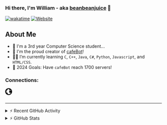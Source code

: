 ### Hi there, I'm William - aka [beanbeanjuice][website] 👋

[![wakatime](https://wakatime.com/badge/user/beeb4317-977b-4b19-878a-21e9aa8e43ed.svg?style=for-the-badge)](https://wakatime.com/@beeb4317-977b-4b19-878a-21e9aa8e43ed)
[![Website](https://img.shields.io/website?label=beanbeanjuice.com&style=for-the-badge&url=https%3A%2F%2Fbeanbeanjuice.com)](https://beanbeanjuice.com)

## About Me

- 🏫 I'm a 3rd year Computer Science student...
- 🤖 I'm the proud creator of [cafeBot][cafeBot]!
- 🧑‍🎓 I’m currently learning `C`, `C++`, `Java`, `C#`, `Python`, `Javascript`, and `HTML/CSS`.
- 🥅 2024 Goals: Have `cafeBot` reach 1700 servers!

### Connections:

[<img align="left" alt="beanbeanjuice.com" width="22px" src="https://raw.githubusercontent.com/iconic/open-iconic/master/svg/globe.svg" />][website]

<br />
<br />

---

<details>
  <summary>⚡ Recent GitHub Activity</summary>
  
<!--START_SECTION:activity-->
1. 🚀 Published release [v0.5.1 | Multiple Disconnects Issue (Hopefully)](https://github.com/beanbeanjuice/SimpleProxyChat/releases/tag/0.5.1) in [beanbeanjuice/SimpleProxyChat](https://github.com/beanbeanjuice/SimpleProxyChat)
2. 🎉 Merged PR [#178](https://github.com/beanbeanjuice/SimpleProxyChat/pull/178) in [beanbeanjuice/SimpleProxyChat](https://github.com/beanbeanjuice/SimpleProxyChat)
3. 💪 Opened PR [#178](https://github.com/beanbeanjuice/SimpleProxyChat/pull/178) in [beanbeanjuice/SimpleProxyChat](https://github.com/beanbeanjuice/SimpleProxyChat)
4. 🎉 Merged PR [#177](https://github.com/beanbeanjuice/SimpleProxyChat/pull/177) in [beanbeanjuice/SimpleProxyChat](https://github.com/beanbeanjuice/SimpleProxyChat)
5. 💪 Opened PR [#177](https://github.com/beanbeanjuice/SimpleProxyChat/pull/177) in [beanbeanjuice/SimpleProxyChat](https://github.com/beanbeanjuice/SimpleProxyChat)
<!--END_SECTION:activity-->

</details>

<details>
  <summary>⚡ GitHub Stats</summary>

  <!-- [GitHub Stats] -->
  <div align="center">
    <br>
    <a href="https://github.com/beanbeanjuice">
    <img height="160em" src="https://github-readme-stats.vercel.app/api?username=beanbeanjuice&show_icons=true&theme=tokyonight&include_all_commits=true&count_private=true"/>
    <img height="160em" src="https://github-readme-stats.vercel.app/api/top-langs/?username=beanbeanjuice&layout=compact&langs_count=8&theme=tokyonight&count_private=true"/>
  </div>

</details>

[website]: https://www.beanbeanjuice.com
[cafeBot]: https://www.github.com/beanbeanjuice/cafeBot
[twitter]: https://twitter.com/beanbeanjuice
[youtube]: https://youtube.com/beanbeanjuice
[instagram]: https://instagram.com/beanbeanjuice
[webdevplaylist]: https://www.youtube.com/playlist?list=PLkwxH9e_vrAJ0WbEsFA9W3I1W-g_BTsbt
[jsplaylist]: https://www.youtube.com/playlist?list=PLkwxH9e_vrALRJKu7wfXby3MKeflhTu6B
[cssplaylist]: https://www.youtube.com/playlist?list=PLkwxH9e_vrALSdvZuEh6gqQdmDoDIoqz4
[reactplaylist]: https://www.youtube.com/playlist?list=PLkwxH9e_vrAK4TdffpxKY3QGyHCpxFcQ0
